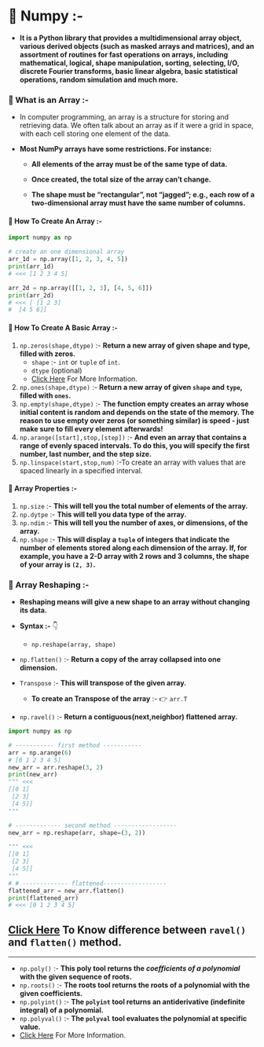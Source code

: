 # 🌟 Numpy :-

- **It is a Python library that provides a multidimensional array object, various derived objects (such as masked arrays
  and matrices), and an assortment of routines for fast operations on arrays, including mathematical, logical, shape
  manipulation, sorting, selecting, I/O, discrete Fourier transforms, basic linear algebra, basic statistical
  operations, random simulation and much more.**

### 🌟 What is an Array :-

- In computer programming, an array is a structure for storing and retrieving data. We often talk about an array as if
  it were a grid in space, with each cell storing one element of the data.

- **Most NumPy arrays have some restrictions. For instance:**

    - **All elements of the array must be of the same type of data.**

    - **Once created, the total size of the array can’t change.**

    - **The shape must be “rectangular”, not “jagged”; e.g., each row of a two-dimensional array must have the same
      number of columns.**

#### 🌟 How To Create An Array :-

```python
import numpy as np

# create an one dimensional array
arr_1d = np.array([1, 2, 3, 4, 5])
print(arr_1d)
# <<< [1 2 3 4 5]

arr_2d = np.array([[1, 2, 3], [4, 5, 6]])
print(arr_2d)
# <<< [ [1 2 3]
#  [4 5 6]]
```

#### 🌟 How To Create A Basic Array :-

1. `np.zeros(shape,dtype)` :- **Return a new array of given shape and type, filled with zeros.**
    - `shape` :- `int` or `tuple` of `int`.
    - `dtype` (optional)
    - [Click Here](https://numpy.org/doc/stable/reference/generated/numpy.zeros.html) For More Information.
2. `np.ones(shape,dtype)` :- **Return a new array of given `shape` and `type`, filled with `ones`.**
3. `np.empty(shape,dtype)` :- **The function empty creates an array whose initial content is random and depends on the
   state of the memory. The reason to use empty over zeros (or something similar) is speed - just make sure to fill
   every element afterwards!**
4. `np.arange([start],stop,[step])` :- **And even an array that contains a range of evenly spaced intervals. To do this,
   you will specify the first number, last number, and the step size.**
5. `np.linspace(start,stop,num)` :-To create an array with values that are spaced linearly in a specified interval.

#### 🌟 Array Properties :-

1. `np.size` :- **This will tell you the total number of elements of the array.**
2. `np.dytpe` :- **This will tell you data type of the array.**
3. `np.ndim` :- **This will tell you the number of axes, or dimensions, of the array.**
4. `np.shape` :- **This will display a `tuple` of integers that indicate the number of elements stored along each
   dimension of the array. If, for example, you have a 2-D array with 2 rows and 3 columns, the shape of your array
   is `(2, 3)`.**

### 🌟 Array Reshaping :-

- **Reshaping means will give a new shape to an array without changing its data.**
- **Syntax :-** 👇
    - `np.reshape(array, shape)`


- `np.flatten()` :- **Return a copy of the array collapsed into one dimension.**
- `Transpose` :- **This will transpose of the given array.**
    - **To create an Transpose of the array** :- 👉 `arr.T`
- `np.ravel()` :- **Return a contiguous(next,neighbor) flattened array.**

```python
import numpy as np

# ----------- first method -----------  
arr = np.arange(6)
# [0 1 2 3 4 5]
new_arr = arr.reshape(3, 2)
print(new_arr)
""" <<<
[[0 1]
 [2 3]
 [4 5]]
"""

# ------------- second method ------------------
new_arr = np.reshape(arr, shape=(3, 2))

""" <<<
[[0 1]
 [2 3]
 [4 5]]
"""
# # ------------- flattened------------------
flattened_arr = new_arr.flatten()
print(flattened_arr)
# <<< [0 1 2 3 4 5]
```

[Click Here](https://github.com/Karan551/assignments/blob/main/Learn%20Numpy/phase_1.ipynb) To Know difference between
`ravel()` and `flatten()` method.
--------

--------

- `np.poly()` :- **This poly tool returns the _coefficients of a polynomial_ with the given sequence of roots.**
- `np.roots()` :- **The roots tool returns the roots of a polynomial with the given coefficients.**
- `np.polyint()` :- **The `polyint` tool returns an antiderivative (indefinite integral) of a polynomial.**
- `np.polyval()` :- **The `polyval` tool evaluates the polynomial at specific value.**
- [Click Here](https://numpy.org/doc/stable/reference/routines.polynomials.poly1d.html) For More Information.